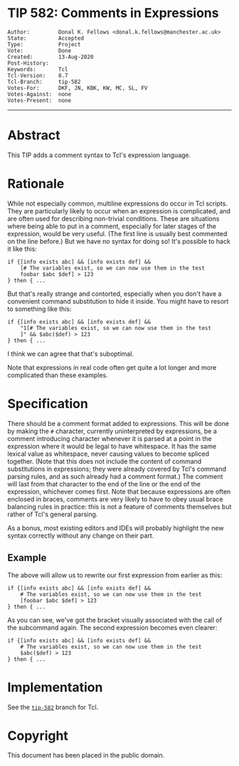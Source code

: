 # TIP 582: Comments in Expressions
	Author:         Donal K. Fellows <donal.k.fellows@manchester.ac.uk>
	State:          Accepted
	Type:           Project
	Vote:           Done
	Created:        13-Aug-2020
	Post-History:
	Keywords:       Tcl
	Tcl-Version:    8.7
	Tcl-Branch:     tip-582
	Votes-For:      DKF, JN, KBK, KW, MC, SL, FV
	Votes-Against:  none
	Votes-Present:  none
-----

# Abstract

This TIP adds a comment syntax to Tcl's expression language.

# Rationale

While not especially common, multiline expressions do occur in Tcl scripts.
They are particularly likely to occur when an expression is complicated, and
are often used for describing non-trivial conditions. These are situations
where being able to put in a comment, especially for later stages of the
expression, would be very useful. (The first line is usually best commented on
the line before.) But we have no syntax for doing so! It's possible to hack it
like this:

```
if {[info exists abc] && [info exists def] &&
    [# The variables exist, so we can now use them in the test
    foobar $abc $def] > 123
} then { ...
```

But that's really strange and contorted, especially when you don't have a
convenient command substitution to hide it inside. You might have to resort to
something like this:

```
if {[info exists abc] && [info exists def] &&
    "1[# The variables exist, so we can now use them in the test
    ]" && $abc($def) > 123
} then { ...
```

I think we can agree that that's suboptimal.

Note that expressions in real code often get quite a lot longer and more
complicated than these examples.

# Specification

There should be a comment format added to expressions. This will be done by
making the `#` character, currently uninterpreted by expressions, be a comment
introducing character whenever it is parsed at a point in the expression where
it would be legal to have whitespace.
It has the same lexical value as whitespace, never causing values to become
spliced together.
(Note that this does not include the content of command substitutions in
expressions; they were already covered by Tcl's command parsing rules, and as
such already had a comment format.)
The comment will last from that
character to the end of the line or the end of the expression, whichever comes
first. Note that because expressions are often enclosed in braces, comments
are very likely to have to obey usual brace balancing rules in practice: this
is not a feature of comments themselves but rather of Tcl's general parsing.

As a bonus, most existing editors and IDEs will probably highlight the new
syntax correctly without any change on their part.

## Example

The above will allow us to rewrite our first expression from earlier as this:

```
if {[info exists abc] && [info exists def] &&
    # The variables exist, so we can now use them in the test
    [foobar $abc $def] > 123
} then { ...
```

As you can see, we've got the bracket visually associated with the call of the
subcommand again. The second expression becomes even clearer:

```
if {[info exists abc] && [info exists def] &&
    # The variables exist, so we can now use them in the test
    $abc($def) > 123
} then { ...
```

# Implementation

See the [`tip-582`](https://core.tcl-lang.org/tcl/timeline?r=tip-582) branch
for Tcl.

# Copyright

This document has been placed in the public domain.
